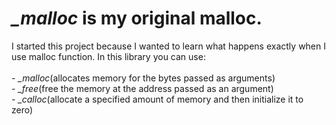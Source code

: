 <h1><i>_malloc</i> is my original malloc.</h1>
I started this project because I wanted to learn what happens exactly when I use malloc function.
In this library you can use:<br><br>
- <i>_malloc</i>(allocates memory for the bytes passed as arguments)<br>
- <i>_free</i>(free the memory at the address passed as an argument)<br>
- <i>_calloc</i>(allocate a specified amount of memory and then initialize it to zero)<br>
